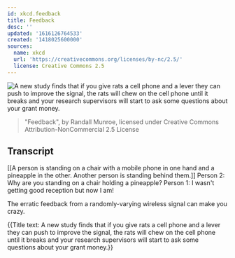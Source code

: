 ```yaml
---
id: xkcd.feedback
title: Feedback
desc: ''
updated: '1616126764533'
created: '1418025600000'
sources:
  name: xkcd
  url: 'https://creativecommons.org/licenses/by-nc/2.5/'
  license: Creative Commons 2.5
---
```

![A new study finds that if you give rats a cell phone and a lever they can push to improve the signal, the rats will chew on the cell phone until it breaks and your research supervisors will start to ask some questions about your grant money.](https://imgs.xkcd.com/comics/feedback.png)
> "Feedback", by Randall Munroe, licensed under Creative Commons Attribution-NonCommercial 2.5 License

## Transcript
[[A person is standing on a chair with a mobile phone in one hand and a pineapple in the other. Another person is standing behind them.]]
Person 2: Why are you standing on a chair holding a pineapple?
Person 1: 
I wasn't getting good reception but now I am!

The erratic feedback from a randomly-varying wireless signal can make you crazy.

{{Title text: A new study finds that if you give rats a cell phone and a lever they can push to improve the signal, the rats will chew on the cell phone until it breaks and your research supervisors will start to ask some questions about your grant money.}}
